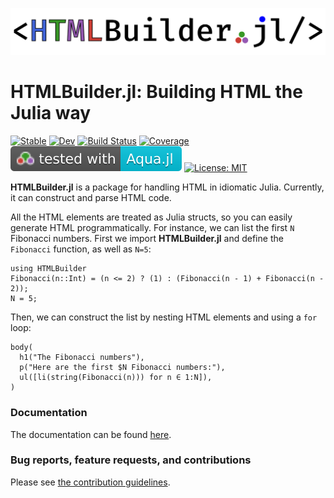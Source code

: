 ![HTMLBuilder.jl](https://raw.githubusercontent.com/rafaelbailo/HTMLBuilder.jl/refs/heads/main/docs/src/assets/logo-large.svg)

# HTMLBuilder.jl: Building HTML the Julia way

[![Stable](https://img.shields.io/badge/docs-stable-blue.svg)](https://rafaelbailo.github.io/HTMLBuilder.jl/stable/)
[![Dev](https://img.shields.io/badge/docs-dev-blue.svg)](https://rafaelbailo.github.io/HTMLBuilder.jl/dev/)
[![Build Status](https://github.com/rafaelbailo/HTMLBuilder.jl/actions/workflows/CI.yml/badge.svg?branch=main)](https://github.com/rafaelbailo/HTMLBuilder.jl/actions/workflows/CI.yml?query=branch%3Amain)
[![Coverage](https://codecov.io/gh/rafaelbailo/HTMLBuilder.jl/branch/main/graph/badge.svg)](https://codecov.io/gh/rafaelbailo/HTMLBuilder.jl)
[![Aqua](https://raw.githubusercontent.com/JuliaTesting/Aqua.jl/master/badge.svg)](https://github.com/JuliaTesting/Aqua.jl)
[![License: MIT](https://img.shields.io/badge/License-MIT-yellow.svg)](https://opensource.org/licenses/MIT)

**HTMLBuilder.jl** is a package for handling HTML in idiomatic Julia. Currently, it can construct and parse HTML code.

All the HTML elements are treated as Julia structs, so you can easily generate HTML programmatically. For instance, we can list the first `N` Fibonacci numbers. First we import **HTMLBuilder.jl** and define the `Fibonacci` function, as well as `N=5`:
```@repl 1
using HTMLBuilder
Fibonacci(n::Int) = (n <= 2) ? (1) : (Fibonacci(n - 1) + Fibonacci(n - 2));
N = 5;
```
Then, we can construct the list by nesting HTML elements and using a `for` loop:
```@repl 1
body(
  h1("The Fibonacci numbers"),
  p("Here are the first $N Fibonacci numbers:"),
  ul([li(string(Fibonacci(n))) for n ∈ 1:N]),
)
```

### Documentation

The documentation can be found [here](https://rafaelbailo.github.io/HTMLBuilder.jl).

### Bug reports, feature requests, and contributions

Please see [the contribution guidelines](https://github.com/rafaelbailo/HTMLBuilder.jl/blob/main/CONTRIBUTING.md).
